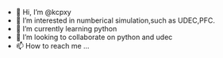 - 👋 Hi, I’m @kcpxy
- 👀 I’m interested in numberical simulation,such as UDEC,PFC.
- 🌱 I’m currently learning python
- 💞️ I’m looking to collaborate on python and udec
- 📫 How to reach me ...

<!---
kcpxy/kcpxy is a ✨ special ✨ repository because its `README.md` (this file) appears on your GitHub profile.
You can click the Preview link to take a look at your changes.
--->
